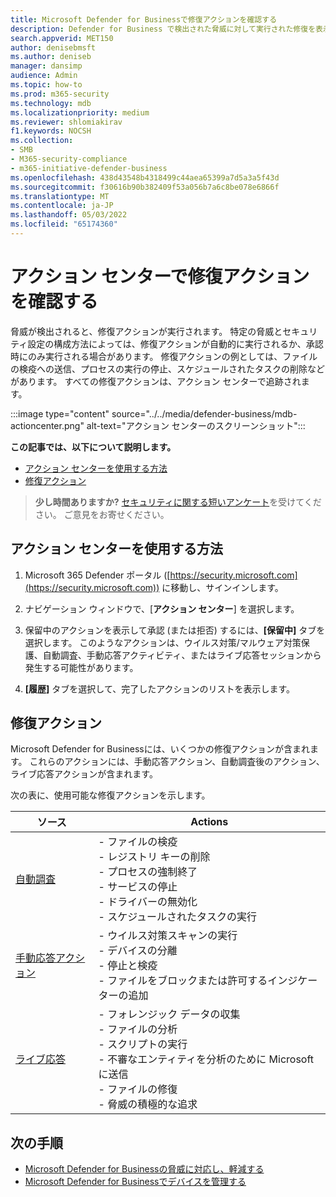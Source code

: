 ```yaml
---
title: Microsoft Defender for Businessで修復アクションを確認する
description: Defender for Business で検出された脅威に対して実行された修復を表示します。 アクションは、Microsoft 365 Defender ポータルのアクション センターで表示できます。
search.appverid: MET150
author: denisebmsft
ms.author: deniseb
manager: dansimp
audience: Admin
ms.topic: how-to
ms.prod: m365-security
ms.technology: mdb
ms.localizationpriority: medium
ms.reviewer: shlomiakirav
f1.keywords: NOCSH
ms.collection:
- SMB
- M365-security-compliance
- m365-initiative-defender-business
ms.openlocfilehash: 438d43548b4318499c44aea65399a7d5a3a5f43d
ms.sourcegitcommit: f30616b90b382409f53a056b7a6c8be078e6866f
ms.translationtype: MT
ms.contentlocale: ja-JP
ms.lasthandoff: 05/03/2022
ms.locfileid: "65174360"
---
```

# <a name="review-remediation-actions-in-the-action-center"></a>アクション センターで修復アクションを確認する

脅威が検出されると、修復アクションが実行されます。 特定の脅威とセキュリティ設定の構成方法によっては、修復アクションが自動的に実行されるか、承認時にのみ実行される場合があります。 修復アクションの例としては、ファイルの検疫への送信、プロセスの実行の停止、スケジュールされたタスクの削除などがあります。 すべての修復アクションは、アクション センターで追跡されます。

:::image type="content" source="../../media/defender-business/mdb-actioncenter.png" alt-text="アクション センターのスクリーンショット":::

**この記事では、以下について説明します。**

- [アクション センターを使用する方法](#how-to-use-the-action-center)
- [修復アクション](#remediation-actions)

>
> **少し時間ありますか?**
> <a href="https://microsoft.qualtrics.com/jfe/form/SV_0JPjTPHGEWTQr4y" target="_blank">セキュリティに関する短いアンケート</a>を受けてください。 ご意見をお寄せください。
>

## <a name="how-to-use-the-action-center"></a>アクション センターを使用する方法

1. Microsoft 365 Defender ポータル ([https://security.microsoft.com](https://security.microsoft.com)) に移動し、サインインします。

2. ナビゲーション ウィンドウで、[**アクション センター**] を選択します。

3. 保留中のアクションを表示して承認 (または拒否) するには、**[保留中]** タブを選択します。 このようなアクションは、ウイルス対策/マルウェア対策保護、自動調査、手動応答アクティビティ、またはライブ応答セッションから発生する可能性があります。

4. **[履歴]** タブを選択して、完了したアクションのリストを表示します。 

## <a name="remediation-actions"></a>修復アクション

Microsoft Defender for Businessには、いくつかの修復アクションが含まれます。 これらのアクションには、手動応答アクション、自動調査後のアクション、ライブ応答アクションが含まれます。

次の表に、使用可能な修復アクションを示します。

| ソース  | Actions  |
|---------|---------|
| [自動調査](../defender-endpoint/automated-investigations.md)      | - ファイルの検疫 <br/>- レジストリ キーの削除 <br/>- プロセスの強制終了 <br/>- サービスの停止 <br/>- ドライバーの無効化 <br/>- スケジュールされたタスクの実行        |
| [手動応答アクション](../defender-endpoint/respond-machine-alerts.md)   | - ウイルス対策スキャンの実行 <br/>- デバイスの分離 <br/>- 停止と検疫 <br/>- ファイルをブロックまたは許可するインジケーターの追加       |
| [ライブ応答](../defender-endpoint/live-response.md)   | - フォレンジック データの収集 <br/>- ファイルの分析 <br/>- スクリプトの実行 <br/>- 不審なエンティティを分析のために Microsoft に送信 <br/>- ファイルの修復 <br/>- 脅威の積極的な追求         |

## <a name="next-steps"></a>次の手順

- [Microsoft Defender for Businessの脅威に対応し、軽減する](mdb-respond-mitigate-threats.md)
- [Microsoft Defender for Businessでデバイスを管理する](mdb-manage-devices.md)
